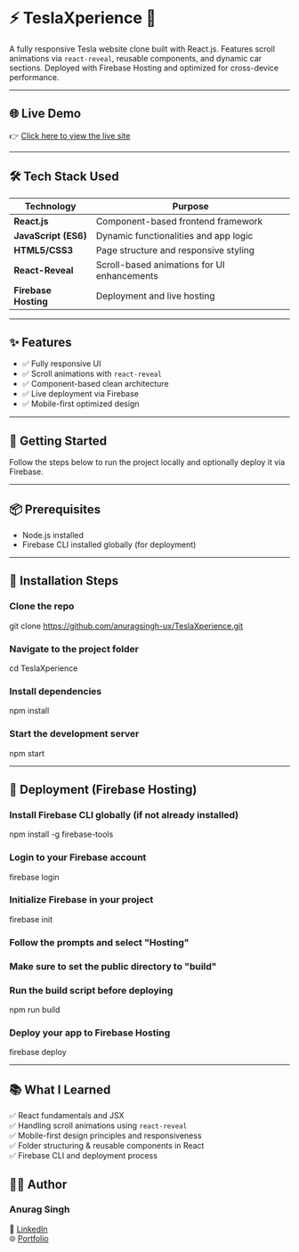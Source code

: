 # ⚡ TeslaXperience 🚗  
A fully responsive Tesla website clone built with React.js. Features scroll animations via `react-reveal`, reusable components, and dynamic car sections. Deployed with Firebase Hosting and optimized for cross-device performance.

---

## 🌐 Live Demo  
👉 [Click here to view the live site](https://anurag-teslaxperience.web.app/)

---

## 🛠️ Tech Stack Used

| Technology           | Purpose                                                    |
|----------------------|------------------------------------------------------------|
| **React.js**         | Component-based frontend framework                         |
| **JavaScript (ES6)** | Dynamic functionalities and app logic                      |
| **HTML5/CSS3**       | Page structure and responsive styling                      |
| **React-Reveal**     | Scroll-based animations for UI enhancements                |
| **Firebase Hosting** | Deployment and live hosting                                |

---

## ✨ Features

- ✅ Fully responsive UI  
- ✅ Scroll animations with `react-reveal`  
- ✅ Component-based clean architecture  
- ✅ Live deployment via Firebase  
- ✅ Mobile-first optimized design  

---

## 🚀 Getting Started

Follow the steps below to run the project locally and optionally deploy it via Firebase.

---

## 📦 Prerequisites

- Node.js installed  
- Firebase CLI installed globally (for deployment)

---

## 🔧 Installation Steps

### Clone the repo
git clone https://github.com/anuragsingh-ux/TeslaXperience.git

### Navigate to the project folder
cd TeslaXperience

### Install dependencies
npm install

### Start the development server
npm start

---

## 🚀 Deployment (Firebase Hosting)

### Install Firebase CLI globally (if not already installed)
npm install -g firebase-tools

### Login to your Firebase account
firebase login

### Initialize Firebase in your project
firebase init

### Follow the prompts and select "Hosting"
### Make sure to set the public directory to "build"
### Run the build script before deploying

npm run build

### Deploy your app to Firebase Hosting
firebase deploy

---

## 📚 What I Learned

✅ React fundamentals and JSX  
✅ Handling scroll animations using `react-reveal`  
✅ Mobile-first design principles and responsiveness  
✅ Folder structuring & reusable components in React  
✅ Firebase CLI and deployment process  

## 👨‍💻 Author

### Anurag Singh  

🔗 [LinkedIn](https://www.linkedin.com/in/curious-anurag/)  
🌐 [Portfolio](https://anuragsingh-ux.github.io/Portfolio/)  
